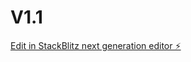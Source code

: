 # V1.1

[Edit in StackBlitz next generation editor ⚡️](https://stackblitz.com/~/github.com/TrailerParkAI/V1.1)